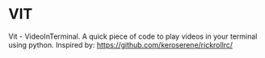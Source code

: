 # VIT
Vit -  VideoInTerminal. A quick piece of code to play videos in your terminal using python. Inspired by: https://github.com/keroserene/rickrollrc/
